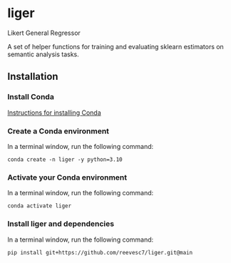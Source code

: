 # liger
Likert General Regressor

A set of helper functions for training and evaluating sklearn estimators on semantic analysis tasks.

## Installation

### Install Conda

[Instructions for installing Conda](https://docs.conda.io/projects/conda/en/latest/user-guide/install/index.html)

### Create a Conda environment

In a terminal window, run the following command:

```
conda create -n liger -y python=3.10
```

### Activate your Conda environment

In a terminal window, run the following command:

```
conda activate liger
```

### Install liger and dependencies

In a terminal window, run the following command:

```
pip install git+https://github.com/reevesc7/liger.git@main
```


